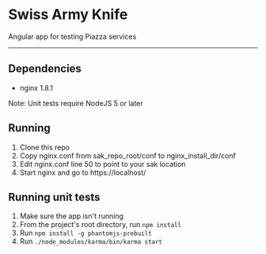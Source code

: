 # Swiss Army Knife
Angular app for testing Piazza services

***
## Dependencies
* nginx 1.8.1

Note: Unit tests require NodeJS 5 or later

## Running
1. Clone this repo
2. Copy nginx.conf from sak_repo_root/conf to nginx_install_dir/conf
3. Edit nginx.conf line 50 to point to your sak location
4. Start nginx and go to https://localhost/

## Running unit tests
1. Make sure the app isn't running
2. From the project's root directory, run `npm install`
3. Run `npm install -g phantomjs-prebuilt`
3. Run `./node_modules/karma/bin/karma start`
